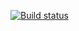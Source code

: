 [![Build status](https://ci.appveyor.com/api/projects/status/ge3ncd2m1f04nglb/branch/main?svg=true)](https://ci.appveyor.com/project/JulietteT/apmb-di3vv/branch/main)
